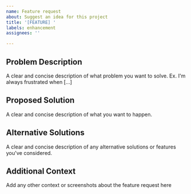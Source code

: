 ```yaml
---
name: Feature request
about: Suggest an idea for this project
title: '[FEATURE] '
labels: enhancement
assignees: ''

---
```


## Problem Description
A clear and concise description of what problem you want to solve. Ex. I'm always frustrated when [...]

## Proposed Solution
A clear and concise description of what you want to happen.

## Alternative Solutions
A clear and concise description of any alternative solutions or features you've considered.

## Additional Context
Add any other context or screenshots about the feature request here
